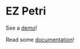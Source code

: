 # EZ Petri

See a [demo](https://owenlynch.org/static/ez-petri/)!

Read some [documentation](https://owenlynch.org/posts/2019-12-28-ez-petri.md)!
